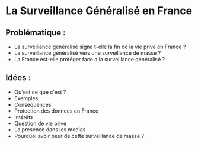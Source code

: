 # La Surveillance Généralisé en France

## Problématique : 
- La surveillance généralisé signe t-elle la fin de la vie prive en France ? 
- La surveillance généralisé vers une surveillance de masse ? 
- La France est-elle protéger face a la surveillance généralisé ? 

## Idées : 
- Qu'est ce que c'est ?
- Exemples  
- Consequences
- Protection des donnees en France
- Intérêts 
- Question de vie prive 
- La presence dans les medias
- Pourquoi avoir peur de cette surveillance de masse ?
